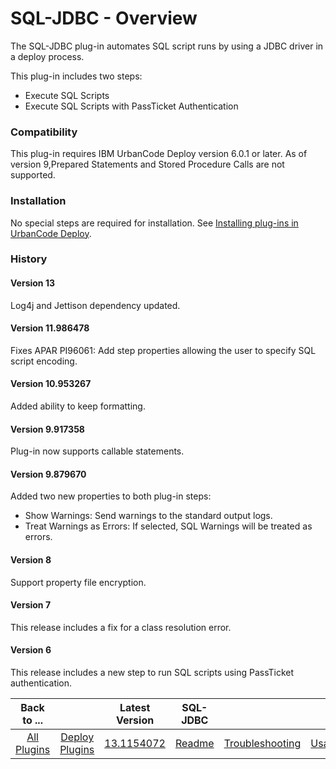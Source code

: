 
# SQL-JDBC - Overview

The SQL-JDBC plug-in automates SQL script runs by using a JDBC driver in a deploy process.

This plug-in includes two steps:

* Execute SQL Scripts
* Execute SQL Scripts with PassTicket Authentication

### Compatibility

This plug-in requires IBM UrbanCode Deploy version 6.0.1 or later. As of version 9,Prepared Statements and Stored Procedure Calls are not supported.

### Installation

No special steps are required for installation. See [Installing plug-ins in UrbanCode Deploy](https://community.ibm.com/community/user/wasdevops/blogs/laurel-dickson-bull1/2022/06/13/install-plugins "Installing plug-ins in UrbanCode Deploy").

### History

#### Version 13

Log4j and Jettison dependency updated.

#### Version 11.986478

Fixes APAR PI96061: Add step properties allowing the user to specify SQL script encoding.

#### Version 10.953267

Added ability to keep formatting.

#### Version 9.917358

Plug-in now supports callable statements.

#### Version 9.879670

Added two new properties to both plug-in steps:

* Show Warnings: Send warnings to the standard output logs.
* Treat Warnings as Errors: If selected, SQL Warnings will be treated as errors.

#### Version 8

Support property file encryption.

#### Version 7

This release includes a fix for a class resolution error.

#### Version 6

This release includes a new step to run SQL scripts using PassTicket authentication.


|          Back to ...          |                                |                                                    Latest Version                                                     |      SQL-JDBC       |||||
|:-----------------------------:|:------------------------------:|:---------------------------------------------------------------------------------------------------------------------:|:-------------------:| :---: | :---: | :---: | :---: |
| [All Plugins](../../index.md) | [Deploy Plugins](../README.md) | [13.1154072](https://raw.githubusercontent.com/UrbanCode/IBM-UCD-PLUGINS/main/files/SQLJDBC/ucd-SQL-JDBC-13.1154072.zip) | [Readme](README.md) |[Troubleshooting](troubleshooting.md)|[Usage](usage.md)|[Steps](steps.md)|[Downloads](downloads.md)|
